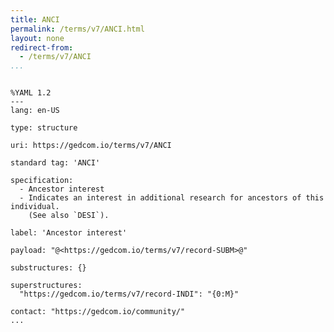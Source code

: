 ```yaml
---
title: ANCI
permalink: /terms/v7/ANCI.html
layout: none
redirect-from:
  - /terms/v7/ANCI
...
```


```

%YAML 1.2
---
lang: en-US

type: structure

uri: https://gedcom.io/terms/v7/ANCI

standard tag: 'ANCI'

specification:
  - Ancestor interest
  - Indicates an interest in additional research for ancestors of this individual.
    (See also `DESI`).

label: 'Ancestor interest'

payload: "@<https://gedcom.io/terms/v7/record-SUBM>@"

substructures: {}

superstructures:
  "https://gedcom.io/terms/v7/record-INDI": "{0:M}"

contact: "https://gedcom.io/community/"
...

```
